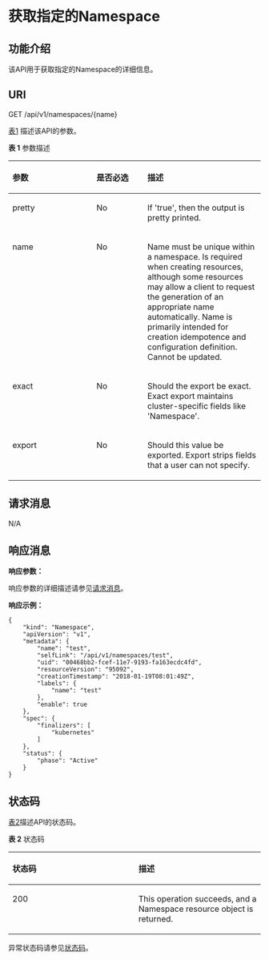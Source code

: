 # 获取指定的Namespace<a name="cce_02_0052"></a>

## 功能介绍<a name="scf9d2368d0b84db5ada29db6edfd4bbd"></a>

该API用于获取指定的Namespace的详细信息。

## URI<a name="sb2f55ca34eb140d59a0949c9d56ac022"></a>

GET /api/v1/namespaces/\{name\}

[表1](#zh-cn_topic_0079614931_table56165728)  描述该API的参数。

**表 1**  参数描述

<a name="zh-cn_topic_0079614931_table56165728"></a>
<table><thead align="left"><tr id="zh-cn_topic_0079614931_row20888703"><th class="cellrowborder" valign="top" width="33.33333333333333%" id="mcps1.2.4.1.1"><p id="zh-cn_topic_0079614931_p14263389"><a name="zh-cn_topic_0079614931_p14263389"></a><a name="zh-cn_topic_0079614931_p14263389"></a>参数</p>
</th>
<th class="cellrowborder" valign="top" width="20.202020202020204%" id="mcps1.2.4.1.2"><p id="p20413034201629"><a name="p20413034201629"></a><a name="p20413034201629"></a>是否必选</p>
</th>
<th class="cellrowborder" valign="top" width="46.464646464646464%" id="mcps1.2.4.1.3"><p id="zh-cn_topic_0079614931_p32345284"><a name="zh-cn_topic_0079614931_p32345284"></a><a name="zh-cn_topic_0079614931_p32345284"></a>描述</p>
</th>
</tr>
</thead>
<tbody><tr id="zh-cn_topic_0079614931_row2722332"><td class="cellrowborder" valign="top" width="33.33333333333333%" headers="mcps1.2.4.1.1 "><p id="zh-cn_topic_0079614931_p19182316"><a name="zh-cn_topic_0079614931_p19182316"></a><a name="zh-cn_topic_0079614931_p19182316"></a>pretty</p>
</td>
<td class="cellrowborder" valign="top" width="20.202020202020204%" headers="mcps1.2.4.1.2 "><p id="zh-cn_topic_0079614931_p10263773"><a name="zh-cn_topic_0079614931_p10263773"></a><a name="zh-cn_topic_0079614931_p10263773"></a>No</p>
</td>
<td class="cellrowborder" valign="top" width="46.464646464646464%" headers="mcps1.2.4.1.3 "><p id="zh-cn_topic_0079614931_p26059286"><a name="zh-cn_topic_0079614931_p26059286"></a><a name="zh-cn_topic_0079614931_p26059286"></a>If 'true', then the output is pretty printed.</p>
</td>
</tr>
<tr id="zh-cn_topic_0079614931_row33206990"><td class="cellrowborder" valign="top" width="33.33333333333333%" headers="mcps1.2.4.1.1 "><p id="zh-cn_topic_0079614931_p5411655"><a name="zh-cn_topic_0079614931_p5411655"></a><a name="zh-cn_topic_0079614931_p5411655"></a>name</p>
</td>
<td class="cellrowborder" valign="top" width="20.202020202020204%" headers="mcps1.2.4.1.2 "><p id="zh-cn_topic_0079614931_p35690909"><a name="zh-cn_topic_0079614931_p35690909"></a><a name="zh-cn_topic_0079614931_p35690909"></a>No</p>
</td>
<td class="cellrowborder" valign="top" width="46.464646464646464%" headers="mcps1.2.4.1.3 "><p id="zh-cn_topic_0079614931_p5282487"><a name="zh-cn_topic_0079614931_p5282487"></a><a name="zh-cn_topic_0079614931_p5282487"></a>Name must be unique within a namespace. Is required when creating resources, although some resources may allow a client to request the generation of an appropriate name automatically. Name is primarily intended for creation idempotence and configuration definition. Cannot be updated.</p>
</td>
</tr>
<tr id="re57ad01ee3a34ce8a3654fb86a2fda40"><td class="cellrowborder" valign="top" width="33.33333333333333%" headers="mcps1.2.4.1.1 "><p id="a63bd058863724e12b9d15146171392f0"><a name="a63bd058863724e12b9d15146171392f0"></a><a name="a63bd058863724e12b9d15146171392f0"></a>exact</p>
</td>
<td class="cellrowborder" valign="top" width="20.202020202020204%" headers="mcps1.2.4.1.2 "><p id="ae54f3dedf0af4ebfad7f25d07b720fa3"><a name="ae54f3dedf0af4ebfad7f25d07b720fa3"></a><a name="ae54f3dedf0af4ebfad7f25d07b720fa3"></a>No</p>
</td>
<td class="cellrowborder" valign="top" width="46.464646464646464%" headers="mcps1.2.4.1.3 "><p id="zh-cn_topic_0079614931_p398385119426"><a name="zh-cn_topic_0079614931_p398385119426"></a><a name="zh-cn_topic_0079614931_p398385119426"></a>Should the export be exact. Exact export maintains cluster-specific fields like 'Namespace'.</p>
</td>
</tr>
<tr id="radf0b1c1f27e4c64ab4302c90a1be0e1"><td class="cellrowborder" valign="top" width="33.33333333333333%" headers="mcps1.2.4.1.1 "><p id="a6e0c1acd92cc45b38eb0423933ea7004"><a name="a6e0c1acd92cc45b38eb0423933ea7004"></a><a name="a6e0c1acd92cc45b38eb0423933ea7004"></a>export</p>
</td>
<td class="cellrowborder" valign="top" width="20.202020202020204%" headers="mcps1.2.4.1.2 "><p id="aa87f0f2c7d234e6292a7f45884335324"><a name="aa87f0f2c7d234e6292a7f45884335324"></a><a name="aa87f0f2c7d234e6292a7f45884335324"></a>No</p>
</td>
<td class="cellrowborder" valign="top" width="46.464646464646464%" headers="mcps1.2.4.1.3 "><p id="aae71f6e3574c4b11883d9f396d6b5924"><a name="aae71f6e3574c4b11883d9f396d6b5924"></a><a name="aae71f6e3574c4b11883d9f396d6b5924"></a>Should this value be exported. Export strips fields that a user can not specify.</p>
</td>
</tr>
</tbody>
</table>

## 请求消息<a name="sb8143102599b4bd19398ad00f0bcd799"></a>

N/A

## 响应消息<a name="sa8800f7e4a154473b712eb496a26a20a"></a>

**响应参数：**

响应参数的详细描述请参见[请求消息](创建Namespace.md#zh-cn_topic_0079615062_ref458675483)。

**响应示例：**

```
{
    "kind": "Namespace",
    "apiVersion": "v1",
    "metadata": {
        "name": "test",
        "selfLink": "/api/v1/namespaces/test",
        "uid": "00468bb2-fcef-11e7-9193-fa163ecdc4fd",
        "resourceVersion": "95092",
        "creationTimestamp": "2018-01-19T08:01:49Z",
        "labels": {
            "name": "test"
        },
        "enable": true
    },
    "spec": {
        "finalizers": [
            "kubernetes"
        ]
    },
    "status": {
        "phase": "Active"
    }
}
```

## 状态码<a name="s7e98581a81a84cc9b0ed724e05454b12"></a>

[表2](#zh-cn_topic_0079614931_table8575450)描述API的状态码。

**表 2**  状态码

<a name="zh-cn_topic_0079614931_table8575450"></a>
<table><thead align="left"><tr id="zh-cn_topic_0079614931_row63149496"><th class="cellrowborder" valign="top" width="50%" id="mcps1.2.3.1.1"><p id="p49872066201629"><a name="p49872066201629"></a><a name="p49872066201629"></a>状态码</p>
</th>
<th class="cellrowborder" valign="top" width="50%" id="mcps1.2.3.1.2"><p id="zh-cn_topic_0079614931_p60827539"><a name="zh-cn_topic_0079614931_p60827539"></a><a name="zh-cn_topic_0079614931_p60827539"></a>描述</p>
</th>
</tr>
</thead>
<tbody><tr id="zh-cn_topic_0079614931_row28083633"><td class="cellrowborder" valign="top" width="50%" headers="mcps1.2.3.1.1 "><p id="zh-cn_topic_0079614931_p60181840"><a name="zh-cn_topic_0079614931_p60181840"></a><a name="zh-cn_topic_0079614931_p60181840"></a>200</p>
</td>
<td class="cellrowborder" valign="top" width="50%" headers="mcps1.2.3.1.2 "><p id="zh-cn_topic_0079614931_p42890904"><a name="zh-cn_topic_0079614931_p42890904"></a><a name="zh-cn_topic_0079614931_p42890904"></a>This operation succeeds, and a Namespace resource object is returned.</p>
</td>
</tr>
</tbody>
</table>

异常状态码请参见[状态码](状态码.md)。

